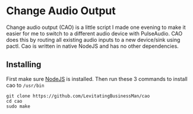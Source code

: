 # Change Audio Output
Change audio output (CAO) is a little script I made one evening to make it easier for me to switch to a different audio device with PulseAudio. CAO does this by routing all existing audio inputs to a new device/sink using pactl. Cao is written in native NodeJS and has no other dependencies.

## Installing
First make sure [NodeJS](https://nodejs.org/) is installed. Then run these 3 commands to install cao to `/usr/bin`
```SH
git clone https://github.com/LevitatingBusinessMan/cao
cd cao
sudo make
```
